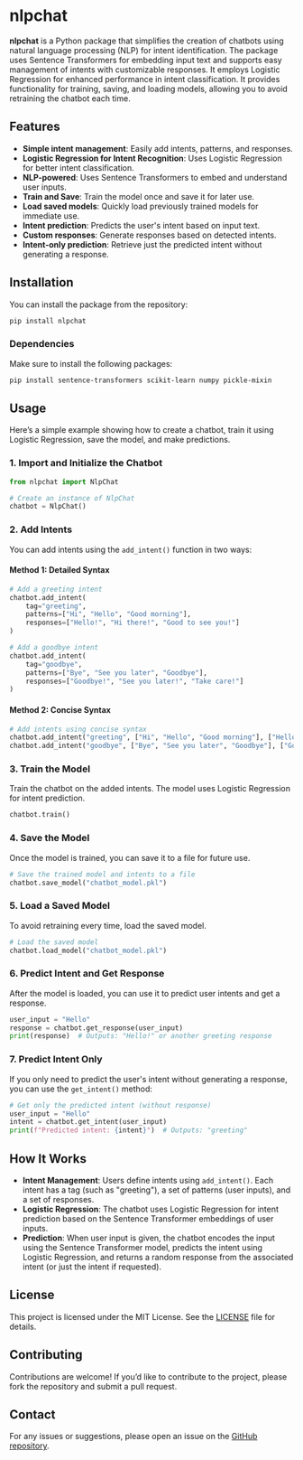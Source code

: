 
# nlpchat

**nlpchat** is a Python package that simplifies the creation of chatbots using natural language processing (NLP) for intent identification. The package uses Sentence Transformers for embedding input text and supports easy management of intents with customizable responses. It employs Logistic Regression for enhanced performance in intent classification. It provides functionality for training, saving, and loading models, allowing you to avoid retraining the chatbot each time.

## Features
- **Simple intent management**: Easily add intents, patterns, and responses.
- **Logistic Regression for Intent Recognition**: Uses Logistic Regression for better intent classification.
- **NLP-powered**: Uses Sentence Transformers to embed and understand user inputs.
- **Train and Save**: Train the model once and save it for later use.
- **Load saved models**: Quickly load previously trained models for immediate use.
- **Intent prediction**: Predicts the user's intent based on input text.
- **Custom responses**: Generate responses based on detected intents.
- **Intent-only prediction**: Retrieve just the predicted intent without generating a response.


## Installation

You can install the package from the repository:

```bash
pip install nlpchat
```

### Dependencies
Make sure to install the following packages:

```bash
pip install sentence-transformers scikit-learn numpy pickle-mixin
```

## Usage

Here’s a simple example showing how to create a chatbot, train it using Logistic Regression, save the model, and make predictions.

### 1. Import and Initialize the Chatbot

```python
from nlpchat import NlpChat

# Create an instance of NlpChat
chatbot = NlpChat()
```

### 2. Add Intents

You can add intents using the `add_intent()` function in two ways:

#### Method 1: Detailed Syntax

```python
# Add a greeting intent
chatbot.add_intent(
    tag="greeting",
    patterns=["Hi", "Hello", "Good morning"],
    responses=["Hello!", "Hi there!", "Good to see you!"]
)

# Add a goodbye intent
chatbot.add_intent(
    tag="goodbye",
    patterns=["Bye", "See you later", "Goodbye"],
    responses=["Goodbye!", "See you later!", "Take care!"]
)
```

#### Method 2: Concise Syntax

```python
# Add intents using concise syntax
chatbot.add_intent("greeting", ["Hi", "Hello", "Good morning"], ["Hello!", "Hi there!", "Good to see you!"])
chatbot.add_intent("goodbye", ["Bye", "See you later", "Goodbye"], ["Goodbye!", "See you later!", "Take care!"])
```

### 3. Train the Model

Train the chatbot on the added intents. The model uses Logistic Regression for intent prediction.

```python
chatbot.train()
```

### 4. Save the Model

Once the model is trained, you can save it to a file for future use.

```python
# Save the trained model and intents to a file
chatbot.save_model("chatbot_model.pkl")
```

### 5. Load a Saved Model

To avoid retraining every time, load the saved model.

```python
# Load the saved model
chatbot.load_model("chatbot_model.pkl")
```

### 6. Predict Intent and Get Response

After the model is loaded, you can use it to predict user intents and get a response.

```python
user_input = "Hello"
response = chatbot.get_response(user_input)
print(response)  # Outputs: "Hello!" or another greeting response
```

### 7. Predict Intent Only

If you only need to predict the user's intent without generating a response, you can use the `get_intent()` method:

```python
# Get only the predicted intent (without response)
user_input = "Hello"
intent = chatbot.get_intent(user_input)
print(f"Predicted intent: {intent}")  # Outputs: "greeting"
```

## How It Works
- **Intent Management**: Users define intents using `add_intent()`. Each intent has a tag (such as "greeting"), a set of patterns (user inputs), and a set of responses.
- **Logistic Regression**: The chatbot uses Logistic Regression for intent prediction based on the Sentence Transformer embeddings of user inputs.
- **Prediction**: When user input is given, the chatbot encodes the input using the Sentence Transformer model, predicts the intent using Logistic Regression, and returns a random response from the associated intent (or just the intent if requested).

## License
This project is licensed under the MIT License. See the [LICENSE](LICENSE) file for details.

## Contributing
Contributions are welcome! If you’d like to contribute to the project, please fork the repository and submit a pull request.

## Contact
For any issues or suggestions, please open an issue on the [GitHub repository](https://github.com/IMApurbo/nlpchat).
